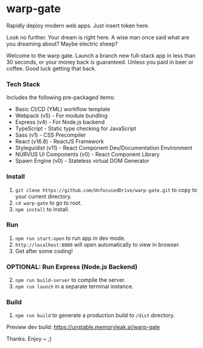 # warp-gate
Rapidly deploy modern web apps. Just insert token here.

Look no further. Your dream is right here. A wise man once said what are you dreaming about? Maybe
electric sheep?

Welcome to the warp gate. Launch a branch new full-stack app in less than 30 seconds, or your money
back is guaranteed. Unless you paid in beer or coffee. Good luck getting that back.

### Tech Stack
Includes the following pre-packaged items:
- Basic CI/CD (YML) workflow template
- Webpack (v5) - For module bundling
- Express (v4) - For Node.js backend
- TypeScript - Static type checking for JavaScript
- Sass (v1) - CSS Precompiler
- React (v16.8) - ReactJS Framework
- Styleguidist (v11) - React Component Dev/Documentation Environment
- NURVUS UI Components (v0) - React Component Library
- Spawn Engine (v0) - Stateless virtual DOM Generator

### Install
1. `git clone https://github.com/UnfocusedDrive/warp-gate.git` to copy to your current directory.
2. `cd warp-gate` to go to root.
3. `npm install` to install.

### Run
1. `npm run start:open` to run app in dev mode.
2. `http://localhost:8080` will open automatically to view in browser.
3. Get after some coding!

### OPTIONAL: Run Express (Node.js Backend)
2. `npm run build-server` to compile the server.
2. `npm run launch` in a separate terminal instance.

### Build
1. `npm run build` to generate a production build to `/dist` directory.


Preview dev build:
https://unstable.memoryleak.ai/warp-gate

Thanks. Enjoy ~ ;)
